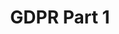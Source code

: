 ---
layout: page
title: GDPR Part 1
description: Context, Motivations, and Goals
img: /assets/img/colab_1.jpg
redirect: https://idpro.org/gdpr-part-1-context-motivations-and-goals
importance: 1
category: collaborations
---